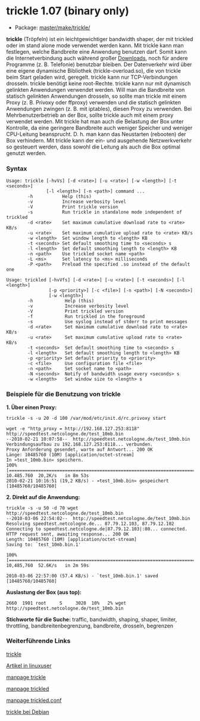 # trickle 1.07 (binary only)
 - Package: [master/make/trickle/](https://github.com/Freetz-NG/freetz-ng/tree/master/make/trickle/)

**trickle** (Tröpfeln) ist ein leichtgewichtiger bandwidth shaper, der
mit trickled oder im stand alone mode verwendet werden kann. Mit trickle
kann man festlegen, welche Bandbreite eine Anwendung benutzen darf.
Somit kann die Internetverbindung auch während großer
[Downloads](../Download.html), noch für andere Programme (z. B.
Telefonie) benutzbar bleiben. Der Datenverkehr wird über eine eigene
dynamische Bibliothek (trickle-overload.so), die von trickle beim Start
geladen wird, geregelt. trickle kann nur TCP-Verbindungen drosseln.
trickle benötigt keine root-Rechte. trickle kann nur mit dynamisch
gelinkten Anwendungen verwendet werden. Will man die Bandbreite von
statisch gelinkten Anwendungen drosseln, so sollte man trickle mit einem
Proxy (z. B. Privoxy oder ffproxy) verwenden und die statisch gelinkten
Anwendungen zwingen (z. B. mit iptables), diesen Proxy zu verwenden. Bei
Mehrbenutzerbetrieb an der Box, sollte trickle auch mit einem proxy
verwendet werden. Mit trickle hat man auch die Belastung der Box unter
Kontrolle, da eine geringere Bandbreite auch weniger Speicher und
weniger CPU-Leitung beansprucht. D. h. man kann das Neustarten
(rebooten) der Box verhindern. Mit trickle kann der ein- und ausgehende
Netzwerkverkehr so gesteuert werden, dass sowohl die Leitung als auch
die Box optimal genutzt werden.

### Syntax

```
Usage: trickle [-hvVs] [-d <rate>] [-u <rate>] [-w <length>] [-t <seconds>]
               [-l <length>] [-n <path>] command ...
        -h           Help (this)
        -v           Increase verbosity level
        -V           Print trickle version
        -s           Run trickle in standalone mode independent of trickled
        -d <rate>    Set maximum cumulative download rate to <rate> KB/s
        -u <rate>    Set maximum cumulative upload rate to <rate> KB/s
        -w <length>  Set window length to <length> KB
        -t <seconds> Set default smoothing time to <seconds> s
        -l <length>  Set default smoothing length to <length> KB
        -n <path>    Use trickled socket name <path>
        -L <ms>      Set latency to <ms> milliseconds
        -P <path>    Preload the specified .so instead of the default one
```

```
Usage: trickled [-hvVfs] [-d <rate>] [-u <rate>] [-t <seconds>] [-l <length>]
                [-p <priority>] [-c <file>] [-n <path>] [-N <seconds>]
                [-w <length>]
        -h            Help (this)
        -v            Increase verbosity level
        -V            Print trickled version
        -f            Run trickled in the foreground
        -s            Use syslog instead of stderr to print messages
        -d <rate>     Set maximum cumulative download rate to <rate> KB/s
        -u <rate>     Set maximum cumulative upload rate to <rate> KB/s
        -t <seconds>  Set default smoothing time to <seconds> s
        -l <length>   Set default smoothing length to <length> KB
        -p <priority> Set default priority to <priority>
        -c <file>     Use configuration file <file>
        -n <path>     Set socket name to <path>
        -N <seconds>  Notify of bandwidth usage every <seconds> s
        -w <length>   Set window size to <length> s
```

### Beispiele für die Benutzung von trickle

**1. Über einen Proxy:**

```
trickle -s -u 20 -d 100 /var/mod/etc/init.d/rc.privoxy start
```

```
wget -e "http_proxy = http://192.168.127.253:8118" http://speedtest.netcologne.de/test_10mb.bin
--2010-02-21 10:07:58--  http://speedtest.netcologne.de/test_10mb.bin
Verbindungsaufbau zu 192.168.127.253:8118... verbunden.
Proxy Anforderung gesendet, warte auf Antwort... 200 OK
Länge: 10485760 (10M) [application/octet-stream]
In »test_10mb.bin« speichern.
100%[==========================================================================================================================================>] 10.485.760  20,2K/s   in 8m 53s
2010-02-21 10:16:51 (19,2 KB/s) - »test_10mb.bin« gespeichert [10485760/10485760]
```

**2. Direkt auf die Anwendung:**

```
trickle -s -u 50 -d 70 wget http://speedtest.netcologne.de/test_10mb.bin
--2010-03-06 22:54:02--  http://speedtest.netcologne.de/test_10mb.bin
Resolving speedtest.netcologne.de... 87.79.12.103, 87.79.12.102
Connecting to speedtest.netcologne.de|87.79.12.103|:80... connected.
HTTP request sent, awaiting response... 200 OK
Length: 10485760 (10M) [application/octet-stream]
Saving to: `test_10mb.bin.1'

100%[==========================================================================================================================================>] 10,485,760  52.6K/s   in 2m 59s

2010-03-06 22:57:00 (57.4 KB/s) - `test_10mb.bin.1' saved [10485760/10485760]
```

**Auslastung der Box (aus top):**

```
2660  1901 root     S     3028  10%   2% wget http://speedtest.netcologne.de/test_10mb.bin
```

**Stichworte für die Suche:** traffic, bandwidth, shaping, shaper,
limiter, throttling, bandbreitenbegrenzung, bandbreite, drosseln,
begrenzen

### Weiterführende Links

[trickle](http://monkey.org/~marius/pages/?page=trickle)

[Artikel in
linuxuser](http://www.linux-user.de/ausgabe/2005/11/056-trickle/index.html)

[manpage
trickle](http://monkey.org/~marius/trickle/trickle.1.txt)

[manpage
trickled](http://monkey.org/~marius/trickle/trickled.8.txt)

[manpage
trickled.conf](http://monkey.org/~marius/trickle/trickled.conf.5.txt)

[trickle bei
Debian](http://patch-tracker.debian.org/package/trickle/1.07-9)

